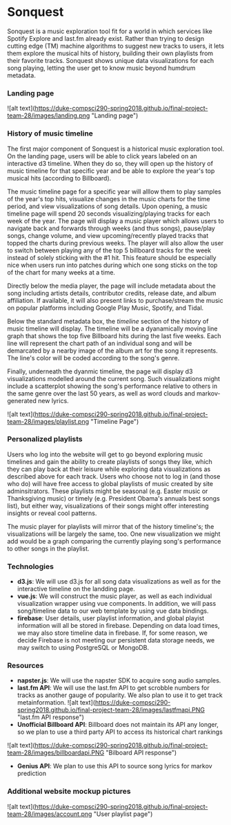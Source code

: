 # Sonquest
Sonquest is a music exploration tool fit for a world in which services like Spotify Explore and last.fm already exist. Rather than trying to design cutting edge (TM) machine algorithms to suggest new tracks to users, it lets them explore the musical hits of history, building their own playlists from their favorite tracks. Sonquest shows unique data visualizations for each song playing, letting the user get to know music beyond humdrum metadata.   
### Landing page
![alt text](https://duke-compsci290-spring2018.github.io/final-project-team-28/images/landing.png \"Landing page\")
### History of music timeline
The first major component of Sonquest is a historical music exploration tool. On the landing page, users will be able to click years labeled on an interactive d3 timeline. When they do so, they will open up the history of music timeline for that specific year and be able to explore the year's top musical hits (according to Billboard).

The music timeline page for a specific year will alllow them to play samples of the year's top hits, visualize changes in the music charts for the time period, and view visualizations of song details.
Upon opening, a music timeline page will spend 20 seconds visualizing/playing tracks for each week of the year. The page will display a music player which allows users to navigate back and forwards through weeks (and thus songs), pause/play songs, change volume, and view upcoming/recently played tracks that topped the charts during previous weeks. The player will also allow the user to switch between playing any of the top 5 billboard tracks for the week instead of solely sticking with the #1 hit. This feature should be especially nice when users run into patches during which one song sticks on the top of the chart for many weeks at a time.

Directly below the media player, the page will include metadata about the song including artists details, contributor credits, release date, and album affiliation. If available, it will also present links to purchase/stream the music on popular platforms including Google Play Music, Spotify, and Tidal.  

Below the standard metadata box, the *timeline* section of the history of music timeline will display. The timeline will be a dyanamically moving line graph that shows the top five Billboard hits during the last five weeks. Each line will represent the chart path of an individual song and will be demarcated by a nearby image of the album art for the song it represents. The line's color will be coded according to the song's genre.

Finally, underneath the dyanmic timeline, the page will display d3 visualizations modelled around the current song. Such visualizations might include a scatterplot showing the song's performance relative to others in the same genre over the last 50 years, as well as word clouds and markov-generated new lyrics. 

![alt text](https://duke-compsci290-spring2018.github.io/final-project-team-28/images/playlist.png \"Timeline Page\")
### Personalized playlists
Users who log into the website will get to go beyond exploring music timelines and gain the ability to create playlists of songs they like, which they can play back at their leisure while exploring data visualizations as described above for each track. Users who choose not to log in (and those who do) will have free access to global playlists of music created by site adminsitrators. These playlists might be seasonal (e.g. Easter music or Thanksgiving music) or timely (e.g. President Obama's annuals best songs list), but either way, visualizations of their songs might offer interesting insights or reveal cool patterns.

The music player for playlists will mirror that of the history timeline's; the visualizations will be largely the same, too. One new visualization we might add would be a graph comparing the currently playing song's performance to other songs in the playlist.
### Technologies
- **d3.js**: We will use d3.js for all song data visualizations as well as for the interactive timeline on the landding page.
- **vue.js**: We will construct the music player, as well as each individual visualization wrapper using vue components. In addition, we will pass song/timeline data to our web template by using vue data bindings.
- **firebase**: User details, user playlist information, and global playist information will all be stored in firebase. Depending on data load times, we may also store timeline data in firebase. If, for some reason, we decide Firebase is not meeting our persistent data storage needs, we may switch to using PostgreSQL or MongoDB. 

### Resources
- **napster.js**: We will use the napster SDK to acquire song audio samples.
- **last.fm API**: We will use the last.fm API to get scrobble numbers for tracks as another gauge of popularity. We also plan to use it to get track metainformation.
![alt text](https://duke-compsci290-spring2018.github.io/final-project-team-28/images/lastfmapi.PNG \"last.fm API response\")
- **Unofficial Billboard API**: Billboard does not maintain its API any longer, so we plan to use a third party API to access its historical chart rankings 

![alt text](https://duke-compsci290-spring2018.github.io/final-project-team-28/images/billboardapi.PNG \"Bilboard API response\")
- **Genius API**: We plan to use this API to source song lyrics for markov prediction
### Additional website mockup pictures 
![alt text](https://duke-compsci290-spring2018.github.io/final-project-team-28/images/account.png \"User playlist page\")